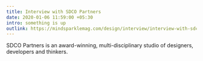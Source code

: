 ```yaml
---
title: Interview with SDCO Partners
date: 2020-01-06 11:59:00 +05:30
intro: something is up
outlink: https://mindsparklemag.com/design/interview/interview-with-sdco-partners/
---
```


SDCO Partners is an award-winning, multi-disciplinary studio of designers, developers and thinkers.